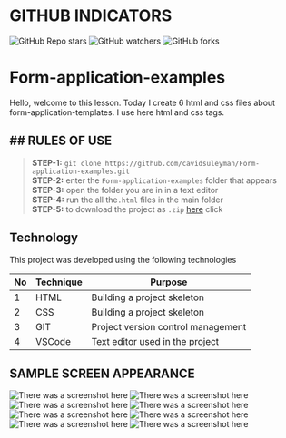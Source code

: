 # GITHUB INDICATORS

![GitHub Repo stars](https://img.shields.io/github/stars/cavidsuleyman/SADE-HOM-PAGE?style=for-the-badge)
![GitHub watchers](https://img.shields.io/github/watchers/cavidsuleyman/SADE-HOM-PAGE?style=for-the-badge)
![GitHub forks](https://img.shields.io/github/forks/cavidsuleyman/SADE-HOM-PAGE?style=for-the-badge)

# Form-application-examples

Hello, welcome to this lesson. Today I create 6 html and css files about form-application-templates. I use here html and css tags. 
## ## RULES OF USE

> **STEP-1:** `git clone https://github.com/cavidsuleyman/Form-application-examples.git` <br/>
> **STEP-2:**  enter the `Form-application-examples` folder that appears <br/>
> **STEP-3:**  open the folder you are in in a text editor <br/>
> **STEP-4:**  run the  all the`.html` files in the main folder <br/>
> **STEP-5:**  to download the project as `.zip`  [here](https://github.com/cavidsuleyman/MILLIONAIRE-GAME/archive/refs/heads/master.zip) click <br/>


## Technology

This project was developed using the following technologies

| No | Technique | Purpose |
| - | ---------- | --------------------- |
| 1 | HTML | Building a project skeleton |
| 2 | CSS | Building a project skeleton |
| 3 | GIT | Project version control management |
| 4 | VSCode | Text editor used in the project |


## SAMPLE SCREEN APPEARANCE

![There was a screenshot here](./screen-img/screen-1.png)
![There was a screenshot here](./screen-img/screen-2.png)
![There was a screenshot here](./screen-img/screen-3.png)
![There was a screenshot here](./screen-img/screen-4.png)
![There was a screenshot here](./screen-img/screen-5.png)
![There was a screenshot here](./screen-img/screen-6.png)
![There was a screenshot here](./screen-img/screen-7.png)
![There was a screenshot here](./screen-img/screen-8.png)



